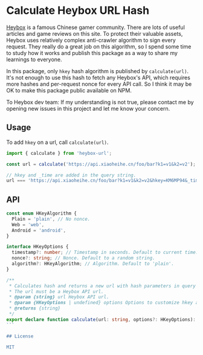 # Calculate Heybox URL Hash

[Heybox](https://www.xiaoheihe.cn/) is a famous Chinese gamer community. There are lots of useful articles and game reviews on this site. To protect their valuable assets, Heybox uses relatively complex anti-crawler algorithm to sign every request. They really do a great job on this algorithm, so I spend some time to study how it works and publish this package as a way to share my learnings to everyone.

In this package, only `hkey` hash algorithm is published by `calculate(url)`. It's not enough to use this hash to fetch any Heybox's API, which requires more hashes and per-request nonce for every API call. So I think it may be OK to make this package public available on NPM.

To Heybox dev team: If my understanding is not true, please contact me by opening new issues in this project and let me know your concern.

## Usage

To add `hkey` on a url, call `calculate(url)`.

```javascript
import { calculate } from 'heybox-url';

const url = calculate('https://api.xiaoheihe.cn/foo/bar?k1=v1&k2=v2');

// hkey and _time are added in the query string.
url === 'https://api.xiaoheihe.cn/foo/bar?k1=v1&k2=v2&hkey=KM6MP94&_time=1693395090';
```

## API

````typescript
const enum HKeyAlgorithm {
  Plain = 'plain', // No nonce.
  Web = 'web',
  Android = 'android',
}

interface HKeyOptions {
  timestamp?: number; // Timestamp in seconds. Default to current time.
  nonce?: string; // Nonce. Default to a random string.
  algorithm?: HKeyAlgorithm; // Algorithm. Default to 'plain'.
}

/**
 * Calculates hash and returns a new url with hash parameters in query string.
 * The url must be a Heybox API url.
 * @param {string} url Heybox API url.
 * @param {HKeyOptions | undefined} options Options to customize hkey algorithm.
 * @returns {string}
 */
export declare function calculate(url: string, options?: HKeyOptions): string;
```

## License

MIT
